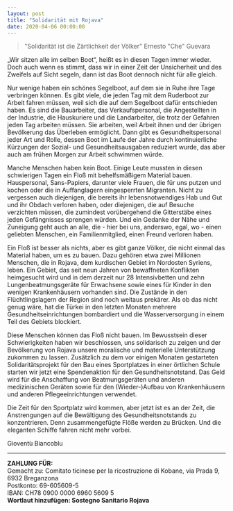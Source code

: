 ```yaml
---
layout: post
title: "Solidarität mit Rojava"
date: 2020-04-06 00:00:00
---
```

> "Solidarität ist die Zärtlichkeit der Völker" Ernesto "Che" Guevara

„Wir sitzen alle im selben Boot“, heißt es in diesen Tagen immer wieder. Doch
auch wenn es stimmt, dass wir in einer Zeit der Unsicherheit und des Zweifels
auf Sicht segeln, dann ist das Boot dennoch nicht für alle gleich.

Nur wenige haben ein schönes Segelboot, auf dem sie in Ruhe ihre Tage verbringen
können. Es gibt viele, die jeden Tag mit dem Ruderboot zur Arbeit fahren müssen,
weil sich die auf dem Segelboot dafür entschieden haben. Es sind die
Bauarbeiter, das Verkaufspersonal, die Angestellten in der Industrie, die
Hauskuriere und die Landarbeiter, die trotz der Gefahren jeden Tag arbeiten
müssen. Sie arbeiten, weil Arbeit ihnen und der übrigen Bevölkerung das
Überleben ermöglicht. Dann gibt es Gesundheitspersonal jeder Art und Rolle,
dessen Boot im Laufe der Jahre durch kontinuierliche Kürzungen der Sozial- und
Gesundheitsausgaben reduziert wurde, das aber auch am frühen Morgen zur Arbeit
schwimmen würde.

<!--more-->

Manche Menschen haben kein Boot. Einige Leute mussten in diesen schwierigen
Tagen ein Floß mit behelfsmäßigem Material bauen. Hauspersonal, Sans-Papiers,
darunter viele Frauen, die für uns putzen und kochen oder die in Auffanglagern
eingesperrten Migranten. Nicht zu vergessen auch diejenigen, die bereits ihr
lebensnotwendiges Hab und Gut und ihr Obdach verloren haben, oder diejenigen,
die auf Besuche verzichten müssen, die zumindest vorübergehend die Gitterstäbe
eines jeden Gefängnisses sprengen würden. Und ein Gedanke der Nähe und Zuneigung
geht auch an alle, die - hier bei uns, anderswo, egal, wo - einen geliebten
Menschen, ein Familienmitglied, einen Freund verloren haben.

Ein Floß ist besser als nichts, aber es gibt ganze Völker, die nicht einmal das
Material haben, um es zu bauen. Dazu gehören etwa zwei Millionen Menschen, die
in Rojava, dem kurdischen Gebiet im Nordosten Syriens, leben. Ein Gebiet, das
seit neun Jahren von bewaffneten Konflikten heimgesucht wird und in dem derzeit
nur 28 Intensivbetten und zehn Lungenbeatmungsgeräte für Erwachsene sowie eines
für Kinder in den wenigen Krankenhäusern vorhanden sind. Die Zustände in den
Flüchtlingslagern der Region sind noch weitaus prekärer. Als ob das nicht genug
wäre, hat die Türkei in den letzten Monaten mehrere Gesundheitseinrichtungen
bombardiert und die Wasserversorgung in einem Teil des Gebiets blockiert.

Diese Menschen können das Floß nicht bauen. Im Bewusstsein dieser
Schwierigkeiten haben wir beschlossen, uns solidarisch zu zeigen und der
Bevölkerung von Rojava unsere moralische und materielle Unterstützung zukommen
zu lassen. Zusätzlich zu dem vor einigen Monaten gestarteten Solidaritätsprojekt
für den Bau eines Sportplatzes in einer örtlichen Schule starten wir jetzt eine
Spendenaktion für den Gesundheitsnotstand. Das Geld wird für die Anschaffung von
Beatmungsgeräten und anderen medizinischen Geräten sowie für den (Wieder-)Aufbau
von Krankenhäusern und anderen Pflegeeinrichtungen verwendet.

Die Zeit für den Sportplatz wird kommen, aber jetzt ist es an der Zeit, die
Anstrengungen auf die Bewältigung des Gesundheitsnotstands zu konzentrieren.
Denn zusammengefügte Flöße werden zu Brücken. Und die eleganten Schiffe fahren
nicht mehr vorbei.

Gioventù Biancoblu

---

**ZAHLUNG FÜR:**\
Gemacht zu: Comitato ticinese per la ricostruzione di Kobane, via Prada 9,
6932 Breganzona\
Postkonto: 69-605609-5\
IBAN: CH78 0900 0000 6960 5609 5\
**Wortlaut hinzufügen: Sostegno Sanitario Rojava**



